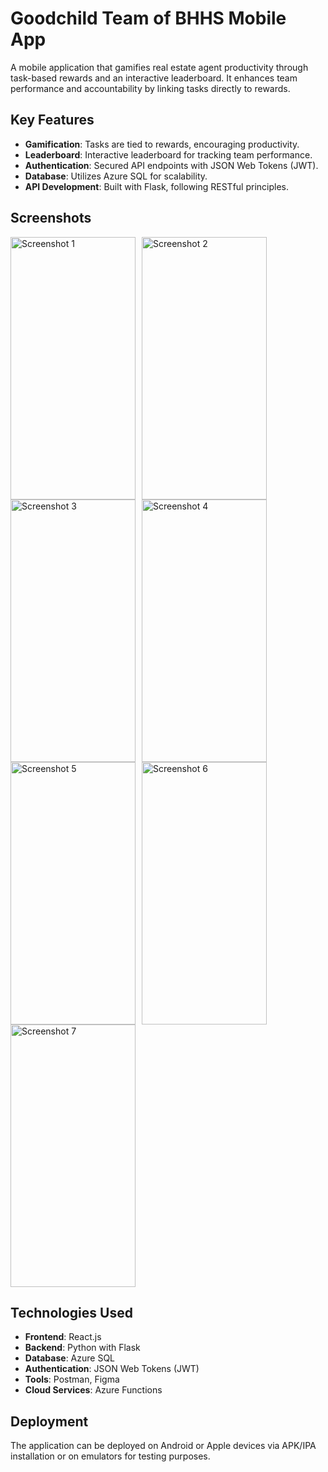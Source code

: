 # Goodchild Team of BHHS Mobile App

A mobile application that gamifies real estate agent productivity through task-based rewards and an interactive leaderboard. It enhances team performance and accountability by linking tasks directly to rewards.


## Key Features

- **Gamification**: Tasks are tied to rewards, encouraging productivity.
- **Leaderboard**: Interactive leaderboard for tracking team performance.
- **Authentication**: Secured API endpoints with JSON Web Tokens (JWT).
- **Database**: Utilizes Azure SQL for scalability.
- **API Development**: Built with Flask, following RESTful principles.

## Screenshots

<div style="display: flex; flex-wrap: wrap;">
    <img src="https://github.com/AbrahamKAustin/BerkshireHathawayApp/assets/78219505/b77c21e9-f060-465e-b90f-3b7fec9a40a2" alt="Screenshot 1" style="width: 200px; height: 420px; margin-right: 10px;">
    <img src="https://github.com/AbrahamKAustin/BerkshireHathawayApp/assets/78219505/9fb0eb59-6dff-4e58-ba09-853e7e315d18" alt="Screenshot 2" style="width: 200px; height: 420px; margin-right: 10px;">
    <img src="https://github.com/AbrahamKAustin/BerkshireHathawayApp/assets/78219505/89ed9cfa-1018-4feb-86cf-4962a25353ae" alt="Screenshot 3" style="width: 200px; height: 420px; margin-right: 10px;">
    <img src="https://github.com/AbrahamKAustin/BerkshireHathawayApp/assets/78219505/44fb06c2-0e68-46c3-a66d-82b536f07834" alt="Screenshot 4" style="width: 200px; height: 420px; margin-right: 10px;">
    <img src="https://github.com/AbrahamKAustin/BerkshireHathawayApp/assets/78219505/98f52833-3b03-409d-9293-004aec4e7e64" alt="Screenshot 5" style="width: 200px; height: 420px; margin-right: 10px;">
    <img src="https://github.com/AbrahamKAustin/BerkshireHathawayApp/assets/78219505/50fef3db-4369-47fa-b0db-6379701695c8" alt="Screenshot 6" style="width: 200px; height: 420px; margin-right: 10px;">
    <img src="https://github.com/AbrahamKAustin/BerkshireHathawayApp/assets/78219505/97418f37-8ea3-4b62-b35f-1bccd8f18f64" alt="Screenshot 7" style="width: 200px; height: 420px; margin-right: 10px;">
</div>

## Technologies Used

- **Frontend**: React.js
- **Backend**: Python with Flask
- **Database**: Azure SQL
- **Authentication**: JSON Web Tokens (JWT)
- **Tools**: Postman, Figma
- **Cloud Services**: Azure Functions

## Deployment

The application can be deployed on Android or Apple devices via APK/IPA installation or on emulators for testing purposes.
